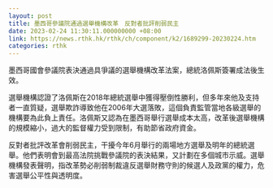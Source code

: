 ```yaml
---
layout: post
title: 墨西哥參議院通過選舉機構改革　反對者批評削弱民主
date: 2023-02-24 11:30:11.000000000 +08:00
link: https://news.rthk.hk/rthk/ch/component/k2/1689299-20230224.htm
categories: rthk
---
```


墨西哥國會參議院表決通過具爭議的選舉機構改革法案，總統洛佩斯簽署成法後生效。

選舉機構認證了洛佩斯在2018年總統選舉中獲得壓倒性勝利，但多年來他及支持者一直質疑，選舉欺詐導致他在2006年大選落敗，這個負責監管當地各級選舉的機構要為此負上責任。洛佩斯又認為在墨西哥舉行選舉成本太高，改革後選舉機構的規模縮小，過大的監督權力受到限制，有助節省政府資金。

反對者批評改革會削弱民主，干擾今年6月舉行的兩場地方選舉及明年的總統選舉。他們表明會到最高法院挑戰參議院的表決結果，又計劃在多個城市示威。選舉機構發表聲明，指改革勢必削弱制裁違反選舉財務守則的候選人及政黨的權力，危害選舉公平性與透明度。

